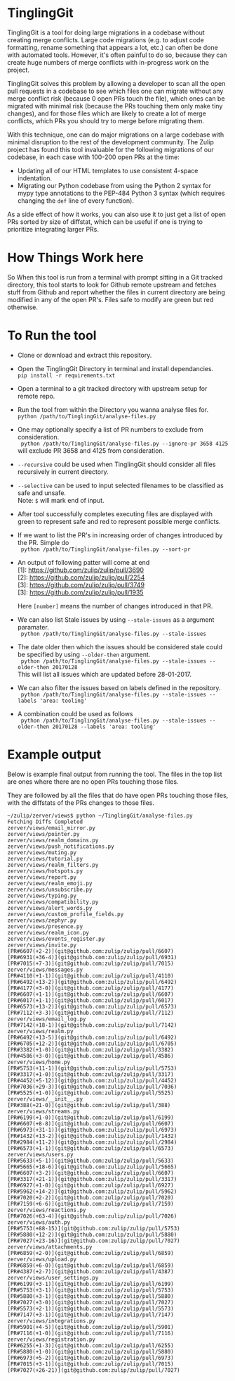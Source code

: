 # TinglingGit

TinglingGit is a tool for doing large migrations in a codebase without
creating merge conflicts.  Large code migrations (e.g. to adjust code
formatting, rename something that appears a lot, etc.) can often be
done with automated tools.  However, it's often painful to do so,
because they can create huge numbers of merge conflicts with
in-progress work on the project.

TinglingGit solves this problem by allowing a developer to scan all
the open pull requests in a codebase to see which files one can
migrate without any merge conflict risk (because 0 open PRs touch the
file), which ones can be migrated with minimal risk (because the PRs
touching them only make tiny changes), and for those files which are
likely to create a lot of merge conflicts, which PRs you should try to
merge before migrating them.

With this technique, one can do major migrations on a large codebase
with minimal disruption to the rest of the development community.  The
Zulip project has found this tool invaluable for the following
migrations of our codebase, in each case with 100-200 open PRs at the
time:

* Updating all of our HTML templates to use consistent 4-space
  indentation.
* Migrating our Python codebase from using the Python 2 syntax for
  mypy type annotations to the PEP-484 Python 3 syntax (which requires
  changing the `def` line of every function).

As a side effect of how it works, you can also use it to just get a
list of open PRs sorted by size of diffstat, which can be useful if
one is trying to prioritize integrating larger PRs.

# How Things Work here

So When this tool is run from a terminal with prompt sitting in a Git
tracked directory, this tool starts to look for Github remote upstream
and fetches stuff from Github and report whether the files in current
directory are being modified in any of the open PR's. Files safe to
modify are green but red otherwise.

# To Run the tool

* Clone or download and extract this repository.
* Open the TinglingGit Directory in terminal and install dependancies.<br>
  ` pip install -r requirements.txt `
* Open a terminal to a git tracked directory with upstream setup for remote repo.
* Run the tool from within the Directory you wanna analyse files for.<br>
  ` python /path/to/TinglingGit/analyse-files.py `
* One may optionally specify a list of PR numbers to exclude from consideration.<br>
  ` python /path/to/TinglingGit/analyse-files.py --ignore-pr 3658 4125` will exclude PR 3658 and 4125 from consideration.
* `--recursive` could be used when TinglingGit should consider all files recursively in current directory.
* `--selective` can be used to input selected filenames to be classified as safe and unsafe.<br>Note: `$` will mark end of input. 
* After tool successfully completes executing files are displayed with green to represent safe and red to represent possible merge conflicts.
* If we want to list the PR's in increasing order of changes introduced by the PR. Simple do<br>
  ` python /path/to/TinglingGit/analyse-files.py --sort-pr`
* An output of following patter will come at end<br>
    [1]: https://github.com/zulip/zulip/pull/3690<br>
    [2]: https://github.com/zulip/zulip/pull/2254<br>
    [3]: https://github.com/zulip/zulip/pull/3749<br>
    [3]: https://github.com/zulip/zulip/pull/1935<br>

  Here `[number]` means the number of changes introduced in that PR.
* We can also list Stale issues by using `--stale-issues` as a argument paramater.<br>
  ` python /path/to/TinglingGit/analyse-files.py --stale-issues`
* The date older then which the issues should be considered stale could be specified by using `--older-then` argument.<br>
  ` python /path/to/TinglingGit/analyse-files.py --stale-issues --older-then 20170128`<br>
  This will list all issues which are updated before 28-01-2017.
* We can also filter the issues based on labels defined in the repository.<br>
  ` python /path/to/TinglingGit/analyse-files.py --stale-issues --labels 'area: tooling'`
* A combination could be used as follows<br>
  ` python /path/to/TinglingGit/analyse-files.py --stale-issues --older-then 20170128 --labels 'area: tooling'`

# Example output

Below is example final output from running the tool.  The files in the
top list are ones where there are no open PRs touching those files.

They are followed by all the files that do have open PRs touching
those files, with the diffstats of the PRs changes to those files.


```
~/zulip/zerver/views$ python ~/TinglingGit/analyse-files.py
Fetching Diffs Completed
zerver/views/email_mirror.py
zerver/views/pointer.py
zerver/views/realm_domains.py
zerver/views/push_notifications.py
zerver/views/muting.py
zerver/views/tutorial.py
zerver/views/realm_filters.py
zerver/views/hotspots.py
zerver/views/report.py
zerver/views/realm_emoji.py
zerver/views/unsubscribe.py
zerver/views/typing.py
zerver/views/compatibility.py
zerver/views/alert_words.py
zerver/views/custom_profile_fields.py
zerver/views/zephyr.py
zerver/views/presence.py
zerver/views/realm_icon.py
zerver/views/events_register.py
zerver/views/invite.py
[PR#6607(+2-2)](git@github.com:zulip/zulip/pull/6607)
[PR#6931(+36-4)](git@github.com:zulip/zulip/pull/6931)
[PR#7015(+7-3)](git@github.com:zulip/zulip/pull/7015)
zerver/views/messages.py
[PR#4110(+1-1)](git@github.com:zulip/zulip/pull/4110)
[PR#6492(+13-2)](git@github.com:zulip/zulip/pull/6492)
[PR#4177(+3-0)](git@github.com:zulip/zulip/pull/4177)
[PR#6607(+1-1)](git@github.com:zulip/zulip/pull/6607)
[PR#6017(+1-1)](git@github.com:zulip/zulip/pull/6017)
[PR#6573(+13-2)](git@github.com:zulip/zulip/pull/6573)
[PR#7112(+3-3)](git@github.com:zulip/zulip/pull/7112)
zerver/views/email_log.py
[PR#7142(+18-1)](git@github.com:zulip/zulip/pull/7142)
zerver/views/realm.py
[PR#6492(+13-5)](git@github.com:zulip/zulip/pull/6492)
[PR#6705(+12-2)](git@github.com:zulip/zulip/pull/6705)
[PR#3382(+1-0)](git@github.com:zulip/zulip/pull/3382)
[PR#4586(+3-0)](git@github.com:zulip/zulip/pull/4586)
zerver/views/home.py
[PR#5753(+11-1)](git@github.com:zulip/zulip/pull/5753)
[PR#3317(+1-0)](git@github.com:zulip/zulip/pull/3317)
[PR#4452(+5-12)](git@github.com:zulip/zulip/pull/4452)
[PR#7036(+29-3)](git@github.com:zulip/zulip/pull/7036)
[PR#5525(+1-0)](git@github.com:zulip/zulip/pull/5525)
zerver/views/__init__.py
[PR#388(+21-0)](git@github.com:zulip/zulip/pull/388)
zerver/views/streams.py
[PR#6199(+1-0)](git@github.com:zulip/zulip/pull/6199)
[PR#6607(+8-8)](git@github.com:zulip/zulip/pull/6607)
[PR#6973(+31-1)](git@github.com:zulip/zulip/pull/6973)
[PR#1432(+13-2)](git@github.com:zulip/zulip/pull/1432)
[PR#2984(+11-2)](git@github.com:zulip/zulip/pull/2984)
[PR#6573(+1-1)](git@github.com:zulip/zulip/pull/6573)
zerver/views/users.py
[PR#5633(+5-1)](git@github.com:zulip/zulip/pull/5633)
[PR#5665(+18-6)](git@github.com:zulip/zulip/pull/5665)
[PR#6607(+3-2)](git@github.com:zulip/zulip/pull/6607)
[PR#3317(+21-1)](git@github.com:zulip/zulip/pull/3317)
[PR#6927(+1-0)](git@github.com:zulip/zulip/pull/6927)
[PR#5962(+14-2)](git@github.com:zulip/zulip/pull/5962)
[PR#7020(+2-2)](git@github.com:zulip/zulip/pull/7020)
[PR#7159(+6-6)](git@github.com:zulip/zulip/pull/7159)
zerver/views/reactions.py
[PR#7026(+63-4)](git@github.com:zulip/zulip/pull/7026)
zerver/views/auth.py
[PR#5753(+88-15)](git@github.com:zulip/zulip/pull/5753)
[PR#5880(+12-2)](git@github.com:zulip/zulip/pull/5880)
[PR#7027(+23-16)](git@github.com:zulip/zulip/pull/7027)
zerver/views/attachments.py
[PR#6859(+2-0)](git@github.com:zulip/zulip/pull/6859)
zerver/views/upload.py
[PR#6859(+6-0)](git@github.com:zulip/zulip/pull/6859)
[PR#4387(+2-7)](git@github.com:zulip/zulip/pull/4387)
zerver/views/user_settings.py
[PR#6199(+3-1)](git@github.com:zulip/zulip/pull/6199)
[PR#5753(+3-1)](git@github.com:zulip/zulip/pull/5753)
[PR#5880(+3-1)](git@github.com:zulip/zulip/pull/5880)
[PR#7027(+3-0)](git@github.com:zulip/zulip/pull/7027)
[PR#5573(+2-1)](git@github.com:zulip/zulip/pull/5573)
[PR#7147(+3-1)](git@github.com:zulip/zulip/pull/7147)
zerver/views/integrations.py
[PR#5901(+4-5)](git@github.com:zulip/zulip/pull/5901)
[PR#7116(+1-0)](git@github.com:zulip/zulip/pull/7116)
zerver/views/registration.py
[PR#6255(+1-3)](git@github.com:zulip/zulip/pull/6255)
[PR#5880(+1-0)](git@github.com:zulip/zulip/pull/5880)
[PR#6973(+5-2)](git@github.com:zulip/zulip/pull/6973)
[PR#7015(+3-1)](git@github.com:zulip/zulip/pull/7015)
[PR#7027(+26-21)](git@github.com:zulip/zulip/pull/7027)
```

